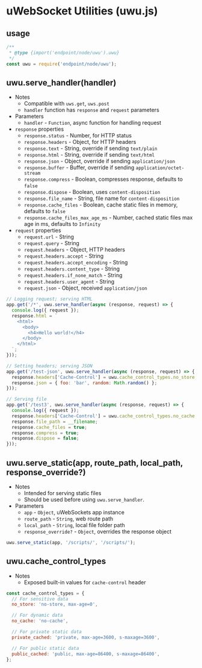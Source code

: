 
# uWebSocket Utilities (uwu.js)

## usage

```js
/**
 * @type {import('endpoint/node/uwu').uwu}
 */
const uwu = require('endpoint/node/uwu');
```

## uwu.serve_handler(handler)

- Notes
  - Compatible with `uws.get`, `uws.post`
  - `handler` function has `response` and `request` parameters
- Parameters
  - `handler` - `Function`, async function for handling request
- `response` properties
  - `response.status` - Number, for HTTP status
  - `response.headers` - Object, for HTTP headers
  - `response.text` - String, override if sending `text/plain`
  - `response.html` - String, override if sending `text/html`
  - `response.json` - Object, override if sending `application/json`
  - `response.buffer` - Buffer, override if sending `application/octet-stream`
  - `response.compress` - Boolean, compresses response, defaults to `false`
  - `response.dispose` - Boolean, uses `content-disposition`
  - `response.file_name` - String, file name for `content-disposition`
  - `response.cache_files` - Boolean, cache static files in memory, defaults to `false`
  - `response.cache_files_max_age_ms` - Number, cached static files max age in ms, defaults to `Infinity`
- `request` properties
  - `request.url` - String
  - `request.query` - String
  - `request.headers` - Object, HTTP headers
  - `request.headers.accept` - String
  - `request.headers.accept_encoding` - String
  - `request.headers.content_type` - String
  - `request.headers.if_none_match` - String
  - `request.headers.user_agent` - String
  - `request.json` - Object, received `application/json`

```js
// Logging request; serving HTML
app.get('/*', uwu.serve_handler(async (response, request) => {
  console.log({ request });
  response.html = `
    <html>
      <body>
        <h4>Hello world!</h4>
      </body>
    </html>
  `;
}));

// Setting headers; serving JSON
app.get('/test-json', uwu.serve_handler(async (response, request) => {
  response.headers['Cache-Control'] = uwu.cache_control_types.no_store;
  response.json = { foo: 'bar', random: Math.random() };
}));

// Serving file
app.get('/test3', uwu.serve_handler(async (response, request) => {
  console.log({ request });
  response.headers['Cache-Control'] = uwu.cache_control_types.no_cache;
  response.file_path = __filename;
  response.cache_files = true;
  response.compress = true;
  response.dispose = false;
}));
```

## uwu.serve_static(app, route_path, local_path, response_override?)

- Notes
  - Intended for serving static files
  - Should be used before using `uwu.serve_handler`.
- Parameters
  - `app` - `Object`, uWebSockets app instance
  - `route_path` - `String`, web route path
  - `local_path` - `String`, local file folder path
  - `response_override?` - `Object`, overrides the response object

```js
uwu.serve_static(app, '/scripts/', '/scripts/');
```

## uwu.cache_control_types

- Notes
  - Exposed built-in values for `cache-control` header

```js
const cache_control_types = {
  // For sensitive data
  no_store: 'no-store, max-age=0',

  // For dynamic data
  no_cache: 'no-cache',

  // For private static data
  private_cached: 'private, max-age=3600, s-maxage=3600',

  // For public static data
  public_cached: 'public, max-age=86400, s-maxage=86400',
};
```
